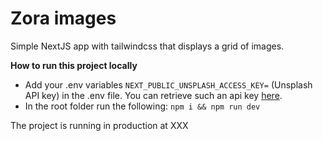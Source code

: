# Zora images

Simple NextJS app with tailwindcss that displays a grid of images.

**How to run this project locally**

- Add your .env variables `NEXT_PUBLIC_UNSPLASH_ACCESS_KEY=` (Unsplash API key) in the .env file. You can retrieve such an api key [here](https://unsplash.com/documentation#search-photos).
- In the root folder run the following:
  `npm i && npm run dev`

The project is running in production at XXX
